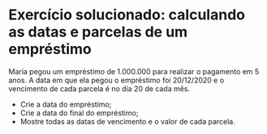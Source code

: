 # Exercício solucionado: calculando as datas e parcelas de um empréstimo

Maria pegou um empréstimo de 1.000.000 para realizar o pagamento em 5 anos.
A data em que ela pegou o empréstimo foi 20/12/2020 e o vencimento de cada parcela é no dia 20 de cada mês.

- Crie a data do empréstimo;
- Crie a data do final do empréstimo;
- Mostre todas as datas de vencimento e o valor de cada parcela.
